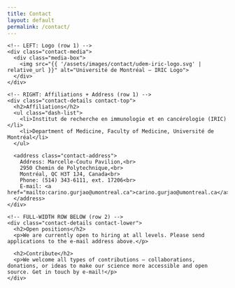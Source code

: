```yaml
---
title: Contact
layout: default
permalink: /contact/
---
```


<section class="contact-page">
  <div class="contact-grid">
    
    <!-- LEFT: Logo (row 1) -->
    <div class="contact-media">
      <div class="media-box">
        <img src="{{ '/assets/images/contact/udem-iric-logo.svg' | relative_url }}" alt="Université de Montréal – IRIC Logo">
      </div>
    </div>

    <!-- RIGHT: Affiliations + Address (row 1) -->
    <div class="contact-details contact-top">
      <h2>Affiliations</h2>
      <ul class="dash-list">
        <li>Institut de recherche en immunologie et en cancérologie (IRIC)</li>
        <li>Department of Medicine, Faculty of Medicine, Université de Montréal</li>
      </ul>

      <address class="contact-address">
        Address: Marcelle-Coutu Pavilion,<br>
        2950 Chemin de Polytechnique,<br>
        Montréal, QC H3T 1J4, Canada<br>
        Phone: (514) 343-6111, ext. 17206<br>
        E-mail: <a href="mailto:carino.gurjao@umontreal.ca">carino.gurjao@umontreal.ca</a>
      </address>
    </div>

    <!-- FULL-WIDTH ROW BELOW (row 2) -->
    <div class="contact-details contact-lower">
      <h2>Open positions</h2>
      <p>We are currently open to hiring at all levels. Please send applications to the e-mail address above.</p>

      <h2>Contribute</h2>
      <p>We welcome all types of contributions — collaborations, donations, or ideas to make our science more accessible and open source. Get in touch by e-mail!</p>
    </div>

  </div>
</section>
